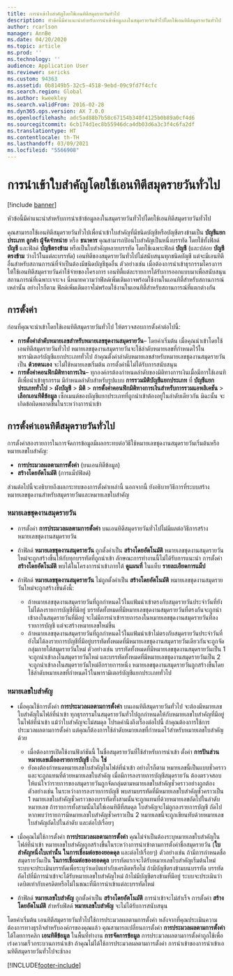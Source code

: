 ```yaml
---
title: การนำเข้าใบสำคัญโดยใช้เอนทิตีสมุดรายวันทั่วไป
description: หัวข้อนี้มีคำแนะนำสำหรับการนำเข้าข้อมูลลงในสมุดรายวันทั่วไปโดยใช้เอนทิตีสมุดรายวันทั่วไป
author: rcarlson
manager: AnnBe
ms.date: 04/20/2020
ms.topic: article
ms.prod: ''
ms.technology: ''
audience: Application User
ms.reviewer: sericks
ms.custom: 94363
ms.assetid: 0b8149b5-32c5-4518-9ebd-09c9fd7f4cfc
ms.search.region: Global
ms.author: kweekley
ms.search.validFrom: 2016-02-28
ms.dyn365.ops.version: AX 7.0.0
ms.openlocfilehash: adc5ad88b7b58c67154b340f4125b0b89a0cf4d6
ms.sourcegitcommit: 6cb174d1ec8b55946dca4db03d6a3c3f4c6fa2df
ms.translationtype: HT
ms.contentlocale: th-TH
ms.lasthandoff: 03/09/2021
ms.locfileid: "5566908"
---
```

# <a name="importing-vouchers-by-using-the-general-journal-entity"></a>การนำเข้าใบสำคัญโดยใช้เอนทิตีสมุดรายวันทั่วไป

[!include [banner](../includes/banner.md)]

หัวข้อนี้มีคำแนะนำสำหรับการนำเข้าข้อมูลลงในสมุดรายวันทั่วไปโดยใช้เอนทิตีสมุดรายวันทั่วไป

คุณสามารถใช้เอนทิตีสมุดรายวันทั่วไปเพื่อนำเข้าใบสำคัญที่มีชนิดบัญชีหรือบัญชีตรงข้ามเป็น **บัญชีแยกประเภท** **ลูกค้า** **ผู้จัดจำหน่าย** หรือ **ธนาคาร** คุณสามารถป้อนใบสำคัญเป็นหนึ่งบรรทัด โดยใช้ทั้งฟิลด์ **บัญชี** และฟิลด์ **บัญชีตรงข้าม** หรือเป็นใบสำคัญหลายบรรทัด โดยใช้เฉพาะฟิลด์ **บัญชี** (และปล่อย **บัญชีตรงข้าม** ว่างไว้ในแต่ละบรรทัด) เอนทิตีของสมุดรายวันทั่วไปไม่สนับสนุนทุกชนิดบัญชี แต่จะมีเอนทิตีอื่นสำหรับสถานการณ์ที่จำเป็นต้องมีชนิดบัญชีชุดอื่น ตัวอย่างเช่น เมื่อต้องการนำเข้าธุรกรรมโครงการ ให้ใช้เอนทิตีสมุดรายวันค่าใช้จ่ายของโครงการ เอนทิตี้แต่ละรายการได้รับการออกแบบมาเพื่อสนับสนุนสถานการณ์ที่เฉพาะเจาะจง นี่หมายความว่าฟิลด์เพิ่มเติมอาจพร้อมใช้งานในเอนทิตี้สำหรับสถานการณ์เหล่านั้น อย่างไรก็ตาม ฟิลด์เพิ่มเติมอาจไม่พร้อมใช้งานในเอนทิตี้สำหรับสถานการณ์ที่แตกต่างกัน

## <a name="setup"></a>การตั้งค่า
ก่อนที่คุณจะนำเข้าโดยใช้เอนทิตีสมุดรายวันทั่วไป ให้ตรวจสอบการตั้งค่าต่อไปนี้:

- **การตั้งค่าลำดับหมายเลขสำหรับหมายเลขชุดงานสมุดรายวัน**– โดยค่าเริ่มต้น เมื่อคุณนำเข้าโดยใช้เอนทิตีสมุดรายวันทั่วไป หมายเลขชุดงานสมุดรายวันจะใช้ลำดับหมายเลขที่กำหนดไว้ในพารามิเตอร์บัญชีแยกประเภททั่วไป ถ้าคุณตั้งค่าลำดับหมายเลขสำหรับหมายเลขชุดงานสมุดรายวันเป็น **ด้วยตนเอง** จะไม่ใช้หมายเลขเริ่มต้น การตั้งค่านี้ไม่ได้รับการสนับสนุน
- **การตั้งค่าคอนฟิกมิติทางการเงิน**– ทุกองค์กรต้องกำหนดลำดับของมิติทางการเงินเมื่อมีการใช้เอนทิตีเพื่อนำเข้าธุรกรรม มีกำหนดลำดับสำหรับรูปแบบ **การรวมมิติบัญชีแยกประเภท** ที่ **บัญชีแยกประเภททั่วไป** &gt; **ผังบัญชี** &gt; **มิติ** &gt; **การตั้งค่าคอนฟิกมิติทางการเงินสำหรับการรวมแอพลิเคชัน** &gt; **เลือกเอนทิตีข้อมูล** เซ็กเมนต์ของบัญชีแยกประเภทที่ถูกนำเข้าต้องอยู่ในลำดับเดียวกัน มิฉะนั้น จะเกิดข้อผิดพลาดขึ้นในระหว่างการนำเข้า

## <a name="general-journal-entity-setup"></a>การตั้งค่าเอนทิตีสมุดรายวันทั่วไป
การตั้งค่าสองรายการในการจัดการข้อมูลมีผลกระทบต่อวิธีใช้หมายเลขชุดงานสมุดรายวันเริ่มต้นหรือหมายเลขใบสำคัญ:

- **การประมวลผลตามการตั้งค่า** (บนเอนทิตีข้อมูล)
- **สร้างโดยอัตโนมัติ** (การแม็ปฟิลด์)

ส่วนต่อไปนี้จะอธิบายถึงผลกระทบของการตั้งค่าเหล่านี้ นอกจากนี้ ยังอธิบายวิธีการที่ระบบสร้างหมายเลขชุดงานสำหรับสมุดรายวันและหมายเลขใบสำคัญ

### <a name="journal-batch-number"></a>หมายเลขชุดงานสมุดรายวัน

- การตั้งค่า **การประมวลผลตามการตั้งค่า** บนเอนทิตีสมุดรายวันทั่วไปไม่มีผลต่อวิธีการสร้างหมายเลขชุดงานสมุดรายวัน
- ถ้าฟิลด์ **หมายเลขชุดงานสมุดรายวัน** ถูกตั้งค่าเป็น **สร้างโดยอัตโนมัติ** หมายเลขชุดงานสมุดรายวันใหม่จะถูกสร้างขึ้นให้กับทุกบรรทัดที่ถูกนำเข้า ลักษณะการทำงานนี้ไม่ได้รับการแนะนำ การตั้งค่า **สร้างโดยอัตโนมัติ** พบได้ในโครงการนำเข้าภายใต้ **ดูแผนที่** ในแท็บ **รายละเอียดการแม็ป**
- ถ้าฟิลด์ **หมายเลขชุดงานสมุดรายวัน** ไม่ถูกตั้งค่าเป็น **สร้างโดยอัตโนมัติ** หมายเลขชุดงานสมุดรายวันใหม่จะถูกสร้างขึ้นดังนี้:

    - ถ้าหมายเลขชุดงานสมุดรายวันที่ถูกกำหนดไว้ในแฟ้มนำเข้าตรงกับสมุดรายวันประจำวันที่ยังไม่ได้ลงรายการบัญชีที่มีอยู่ บรรทัดทั้งหมดที่มีหมายเลขชุดงานสมุดรายวันที่ตรงกันจะถูกนำเข้าลงในสมุดรายวันที่มีอยู่ จะไม่มีการนำเข้ารายการลงในหมายเลขชุดงานสมุดรายวันที่ลงรายการบัญชี แต่จะสร้างหมายเลขใหม่ขึ้น
    - ถ้าหมายเลขชุดงานสมุดรายวันที่ถูกกำหนดไว้ในแฟ้มนำเข้าไม่ตรงกับสมุดรายวันประจำวันที่ยังไม่ได้ลงรายการบัญชีที่มีอยู่บรรทัดทั้งหมดที่มีหมายเลขชุดงานสมุดรายวันเดียวกันจะถูกจัดกลุ่มภายใต้สมุดรายวันใหม่ ตัวอย่างเช่น บรรทัดทั้งหมดที่มีหมายเลขชุดงานสมุดรายวันเป็น 1 จะถูกนำเข้าลงในสมุดรายวันใหม่ และบรรทัดทั้งหมดที่มีหมายเลขชุดงานสมุดรายวันเป็น 2 จะถูกนำเข้าลงในสมุดรายวันใหม่อีกรายการหนึ่ง หมายเลขชุดงานสมุดรายวันถูกสร้างขึ้นโดยใช้ลำดับหมายเลขที่กำหนดไว้ในพารามิเตอร์บัญชีแยกประเภททั่วไป

### <a name="voucher-number"></a>หมายเลขใบสำคัญ

- เมื่อคุณใช้การตั้งค่า **การประมวลผลตามการตั้งค่า** บนเอนทิตีสมุดรายวันทั่วไป จะต้องมีหมายเลขใบสำคัญในไฟล์ที่นำเข้า ทุกธุรกรรมในสมุดรายวันทั่วไปถูกกำหนดให้กับหมายเลขใบสำคัญที่มีอยู่ในไฟล์ที่นำเข้า แม้ว่าใบสำคัญจะไม่สมดุล โปรดคำนึงถึงเรื่องต่อไปนี้ ถ้าคุณต้องการใช้การประมวลผลตามการตั้งค่า แต่คุณก็ต้องการใช้ลำดับหมายเลขที่กำหนดไว้สำหรับหมายเลขใบสำคัญด้วย

    - เมื่อต้องการเปิดใช้งานฟังก์ชันนี้ ในชื่อสมุดรายวันที่ใช้สำหรับการนำเข้า ตั้งค่า **การปันส่วนหมายเลขเมื่อลงรายการบัญชี** เป็น **ใช่**
    - ยังคงต้องกำหนดหมายเลขใบสำคัญในไฟล์ที่นำเข้า อย่างไรก็ตาม หมายเลขนี้เป็นแบบชั่วคราว และจะถูกแทนที่ด้วยหมายเลขใบสำคัญ เมื่อมีการลงรายการบัญชีสมุดรายวัน ต้องตรวจสอบให้แน่ใจว่ารายการของสมุดรายวันถูกจัดกลุ่มตามหมายเลขใบสำคัญชั่วคราวอย่างถูกต้อง ตัวอย่างเช่น ในระหว่างการลงรายการบัญชี พบสามบรรทัดที่มีหมายเลขใบสำคัญชั่วคราวเป็น 1 หมายเลขใบสำคัญชั่วคราวของบรรทัดทั้งสามนั้นจะถูกแทนที่ด้วยหมายเลขถัดไปในลำดับหมายเลข ถ้ารายการทั้งสามนั้นไม่ใช่เอนทิตีที่สมดุล ใบสำคัญจะไม่ถูกลงรายการบัญชี ถัดไป หากพบว่ารายการมีหมายเลขใบสำคัญชั่วคราวเป็น 2 หมายเลขนี้จะถูกเขียนทับด้วยหมายเลขใบสำคัญถัดไปในลำดับ และต่อไปเรื่อยๆ

- เมื่อคุณไม่ใช้การตั้งค่า **การประมวลผลตามการตั้งค่า** คุณไม่จำเป็นต้องระบุหมายเลขใบสำคัญในไฟล์ที่นำเข้า หมายเลขใบสำคัญถูกสร้างขึ้นในระหว่างการนำเข้าตามการตั้งค่าชื่อสมุดรายวัน (**ใบสำคัญหนึ่งใบเท่านั้น** **ในการเชื่อมต่อของยอดดุล** และต่อไปเรื่อยๆ) ตัวอย่างเช่น ถ้ามีการกำหนดชื่อสมุดรายวันเป็น **ในการเชื่อมต่อของยอดดุล** บรรทัดแรกจะได้รับหมายเลขใบสำคัญเริ่มต้นใหม่ ระบบจะประเมินบรรทัดเพื่อระบุว่าเดบิตเท่ากับเครดิตหรือไม่ ถ้ามีบัญชีตรงข้ามบนบรรทัด บรรทัดถัดไปที่มีการนำเข้าจะได้รับหมายเลขใบสำคัญใหม่ ถ้าไม่มีบัญชีตรงข้ามที่มีอยู่ ระบบจะประเมินว่าเดบิตเท่ากับเครดิตหรือไม่ในขณะที่มีการนำเข้าแต่ละบรรทัดใหม่
- ถ้าฟิลด์ **หมายเลขใบสำคัญ** ถูกตั้งค่าเป็น **สร้างโดยอัตโนมัติ** การนำเข้าจะไม่สำเร็จ การตั้งค่า **สร้างโดยอัตโนมัติ** สำหรับฟิลด์ **หมายเลขใบสำคัญ** จะไม่ได้รับการสนับสนุน

โดยค่าเริ่มต้น เอนทิตีสมุดรายวันทั่วไปใช้การประมวลผลตามการตั้งค่า หลังจากที่คุณประเมินความต้องการทางธุรกิจสำหรับองค์กรของคุณแล้ว คุณสามารถเปลี่ยนการตั้งค่า **การประมวลผลตามการตั้งค่า** ได้โดยการคลิก **เอนทิตีข้อมูล** ในพื้นที่ทำงาน **การจัดการข้อมูล** การประมวลผลตามการตั้งค่าถูกใช้เพื่อเร่งความเร็วกระบวนการนำเข้า ถ้าคุณไม่ได้ใช้การประมวลผลตามการตั้งค่า การนำเข้าของการนำเข้าเอนทิตีสมุดรายวันทั่วไปจะช้าลง


[!INCLUDE[footer-include](../../../includes/footer-banner.md)]